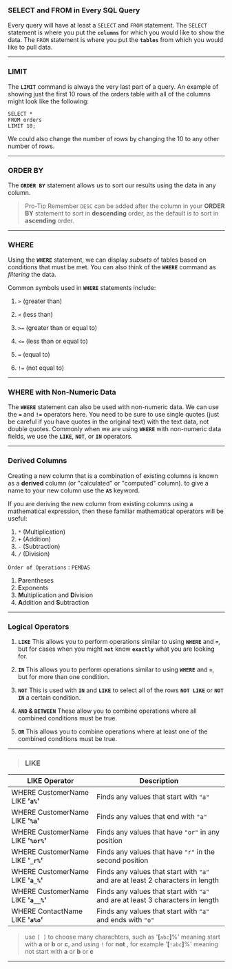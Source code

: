 ### SELECT and FROM in Every SQL Query

Every query will have at least a  `SELECT`  and  `FROM`  statement. The  `SELECT`   statement is where you put the  **`columns`**  for which you would like to show the data. The  `FROM` statement is where you put the  **`tables`**  from which you would like to pull data.



--------------------
### LIMIT
The  **`LIMIT`**  command is always the very last part of a query. An example of showing just the first 10 rows of the orders table with all of the columns might look like the following:

```
SELECT *
FROM orders
LIMIT 10;
```
We could also change the number of rows by changing the 10 to any other number of rows.

------------------
### ORDER BY

The **`ORDER BY`** statement allows us to sort our results using the data in any column.

> Pro-Tip
Remember  `DESC`  can be added after the column in your  **ORDER BY**  statement to sort in **descending** order, as the default is to sort in **ascending** order.

-------------

### WHERE
Using the **`WHERE`** statement, we can display _subsets_ of tables based on conditions that must be met. You can also think of the **`WHERE`** command as _filtering_ the data.

Common symbols used in  **`WHERE`**  statements include:

1.  `>`  (greater than)
    
2.  `<`  (less than)
    
3.  `>=`  (greater than or equal to)
    
4.  `<=`  (less than or equal to)
    
5.  `=`  (equal to)
    
6.  `!=`  (not equal to)

-------------------------------


### WHERE with Non-Numeric Data
The  **`WHERE`**  statement can also be used with non-numeric data. We can use the  **`=`**  and  **`!=`**  operators here. You need to be sure to use single quotes (just be careful if you have quotes in the original text) with the text data, not double quotes. Commonly when we are using  **`WHERE`**  with non-numeric data fields, we use the  **`LIKE`**,  **`NOT`**, or  **`IN`**  operators.



------------------------------

### Derived Columns
Creating a new column that is a combination of existing columns is known as a  **derived**  column (or "calculated" or "computed" column).  to give a name to your new column use the **`AS`**  keyword.


If you are deriving the new column from existing columns using a mathematical expression, then these familiar mathematical operators will be useful:

1.  `*`  (Multiplication)
2.  `+`  (Addition)
3.  `-`  (Subtraction)
4.  `/`  (Division)


`Order of Operations` : `PEMDAS`
1. **P**arentheses
2. **E**xponents
3. **M**ultiplication and  **D**ivision
4. **A**ddition and  **S**ubtraction



-----------------



### Logical Operators
1.  **`LIKE`**  This allows you to perform operations similar to using  **`WHERE`**  and  **`=`**, but for cases when you might  **`not`**  know  **`exactly`**  what you are looking for.
    
2.  **`IN`**  This allows you to perform operations similar to using  **`WHERE`**  and  **`=`**, but for more than one condition.
    
3.  **`NOT`**  This is used with  **`IN`**  and  **`LIKE`**  to select all of the rows  **`NOT LIKE`**  or  **`NOT IN`**  a certain condition.
    
4.  **`AND` & `BETWEEN`**  These allow you to combine operations where all combined conditions must be true.
    
5.  **`OR`**  This allows you to combine operations where at least one of the combined conditions must be true.



_______________

> ###  LIKE 

|LIKE Operator | Description |
|--|--|
| WHERE CustomerName LIKE **'`a%`'** |Finds any values that start with `"a"` |
|WHERE CustomerName LIKE **'`%a`'**|Finds any values that end with `"a"`|
|WHERE CustomerName LIKE **'`%or%`'**|Finds any values that have `"or"` in any position|
|WHERE CustomerName LIKE **'`_r%`'**|Finds any values that have `"r"` in the second position|
|WHERE CustomerName LIKE **'`a_%`'**|Finds any values that start with `"a"` and are at least 2 characters in length|
|WHERE CustomerName LIKE **'`a__%`'**|Finds any values that start with `"a"` and are at least 3 characters in length|
|WHERE ContactName LIKE **'`a%o`'**|Finds any values that start with `"a"` and ends with `"o"`|

> use `[ ]` to choose many charachters, such as '**[**`abc`**]**%' meaning start with **a** or **b** or **c**, and using `!` for **not** , for example '**[**`!abc`**]**%' meaning not start with **a** or **b** or **c**

-------------------


